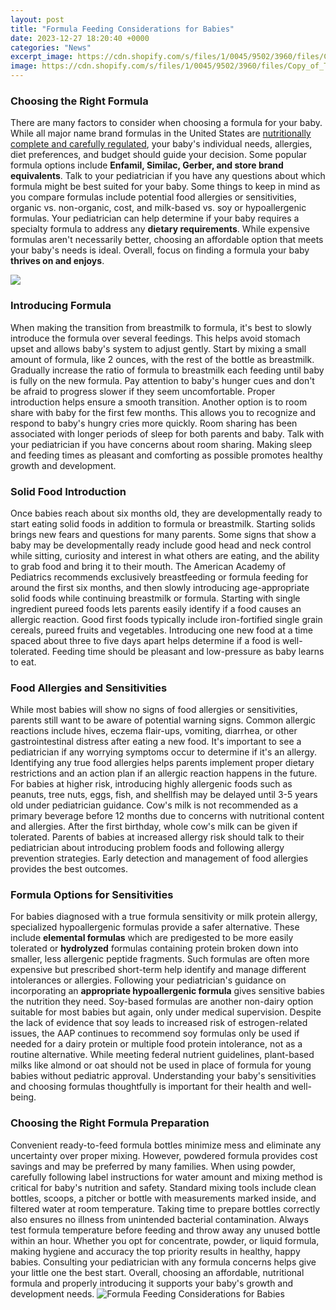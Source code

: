 ```yaml
---
layout: post
title: "Formula Feeding Considerations for Babies"
date: 2023-12-27 18:20:40 +0000
categories: "News"
excerpt_image: https://cdn.shopify.com/s/files/1/0045/9502/3960/files/Copy_of_Three-Column_Table_Concept_Map_1024x1024.png?v=1609789229
image: https://cdn.shopify.com/s/files/1/0045/9502/3960/files/Copy_of_Three-Column_Table_Concept_Map_1024x1024.png?v=1609789229
---
```


### Choosing the Right Formula
There are many factors to consider when choosing a formula for your baby. While all major name brand formulas in the United States are [nutritionally complete and carefully regulated](https://store.fi.io.vn/womens-funny-saint-bernard-lover-graphic-women-girls-st-bernard-1), your baby's individual needs, allergies, diet preferences, and budget should guide your decision. Some popular formula options include **Enfamil, Similac, Gerber, and store brand equivalents**. Talk to your pediatrician if you have any questions about which formula might be best suited for your baby.
Some things to keep in mind as you compare formulas include potential food allergies or sensitivities, organic vs. non-organic, cost, and milk-based vs. soy or hypoallergenic formulas. Your pediatrician can help determine if your baby requires a specialty formula to address any **dietary requirements**. While expensive formulas aren't necessarily better, choosing an affordable option that meets your baby's needs is ideal. Overall, focus on finding a formula your baby **thrives on and enjoys**.

![](https://images.template.net/104538/free-baby-formula-feeding-chart-5xma2.jpg)
### Introducing Formula
When making the transition from breastmilk to formula, it's best to slowly introduce the formula over several feedings. This helps avoid stomach upset and allows baby's system to adjust gently. Start by mixing a small amount of formula, like 2 ounces, with the rest of the bottle as breastmilk. Gradually increase the ratio of formula to breastmilk each feeding until baby is fully on the new formula. Pay attention to baby's hunger cues and don't be afraid to progress slower if they seem uncomfortable. Proper introduction helps ensure a smooth transition.
Another option is to room share with baby for the first few months. This allows you to recognize and respond to baby's hungry cries more quickly. Room sharing has been associated with longer periods of sleep for both parents and baby. Talk with your pediatrician if you have concerns about room sharing. Making sleep and feeding times as pleasant and comforting as possible promotes healthy growth and development.
### Solid Food Introduction 
Once babies reach about six months old, they are developmentally ready to start eating solid foods in addition to formula or breastmilk. Starting solids brings new fears and questions for many parents. Some signs that show a baby may be developmentally ready include good head and neck control while sitting, curiosity and interest in what others are eating, and the ability to grab food and bring it to their mouth.
The American Academy of Pediatrics recommends exclusively breastfeeding or formula feeding for around the first six months, and then slowly introducing age-appropriate solid foods while continuing breastmilk or formula. Starting with single ingredient pureed foods lets parents easily identify if a food causes an allergic reaction. Good first foods typically include iron-fortified single grain cereals, pureed fruits and vegetables. Introducing one new food at a time spaced about three to five days apart helps determine if a food is well-tolerated. Feeding time should be pleasant and low-pressure as baby learns to eat.
### Food Allergies and Sensitivities
While most babies will show no signs of food allergies or sensitivities, parents still want to be aware of potential warning signs. Common allergic reactions include hives, eczema flair-ups, vomiting, diarrhea, or other gastrointestinal distress after eating a new food. It's important to see a pediatrician if any worrying symptoms occur to determine if it's an allergy. Identifying any true food allergies helps parents implement proper dietary restrictions and an action plan if an allergic reaction happens in the future.
For babies at higher risk, introducing highly allergenic foods such as peanuts, tree nuts, eggs, fish, and shellfish may be delayed until 3-5 years old under pediatrician guidance. Cow's milk is not recommended as a primary beverage before 12 months due to concerns with nutritional content and allergies. After the first birthday, whole cow's milk can be given if tolerated. Parents of babies at increased allergy risk should talk to their pediatrician about introducing problem foods and following allergy prevention strategies. Early detection and management of food allergies provides the best outcomes.
### Formula Options for Sensitivities
For babies diagnosed with a true formula sensitivity or milk protein allergy, specialized hypoallergenic formulas provide a safer alternative. These include **elemental formulas** which are predigested to be more easily tolerated or **hydrolyzed** formulas containing protein broken down into smaller, less allergenic peptide fragments. Such formulas are often more expensive but prescribed short-term help identify and manage different intolerances or allergies. Following your pediatrician's guidance on incorporating an **appropriate hypoallergenic formula** gives sensitive babies the nutrition they need.
Soy-based formulas are another non-dairy option suitable for most babies but again, only under medical supervision. Despite the lack of evidence that soy leads to increased risk of estrogen-related issues, the AAP continues to recommend soy formulas only be used if needed for a dairy protein or multiple food protein intolerance, not as a routine alternative. While meeting federal nutrient guidelines, plant-based milks like almond or oat should not be used in place of formula for young babies without pediatric approval. Understanding your baby's sensitivities and choosing formulas thoughtfully is important for their health and well-being.
### Choosing the Right Formula Preparation
Convenient ready-to-feed formula bottles minimize mess and eliminate any uncertainty over proper mixing. However, powdered formula provides cost savings and may be preferred by many families. When using powder, carefully following label instructions for water amount and mixing method is critical for baby's nutrition and safety. Standard mixing tools include clean bottles, scoops, a pitcher or bottle with measurements marked inside, and filtered water at room temperature. Taking time to prepare bottles correctly also ensures no illness from unintended bacterial contamination. 
Always test formula temperature before feeding and throw away any unused bottle within an hour. Whether you opt for concentrate, powder, or liquid formula, making hygiene and accuracy the top priority results in healthy, happy babies. Consulting your pediatrician with any formula concerns helps give your little one the best start. Overall, choosing an affordable, nutritional formula and properly introducing it supports your baby's growth and development needs.
![Formula Feeding Considerations for Babies](https://cdn.shopify.com/s/files/1/0045/9502/3960/files/Copy_of_Three-Column_Table_Concept_Map_1024x1024.png?v=1609789229)